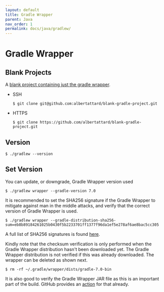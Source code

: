 ```yaml
---
layout: default
title: Gradle Wrapper
parent: Java
nav_order: 1
permalink: docs/java/gradlew/
---
```


# Gradle Wrapper

## Blank Projects

A [blank project containing just the gradle wrapper](https://github.com/albertattard/blank-gradle-project).

- SSH

  ```console
  $ git clone git@github.com:albertattard/blank-gradle-project.git
  ```

- HTTPS

  ```console
  $ git clone https://github.com/albertattard/blank-gradle-project.git
  ```

## Version

```console
$ ./gradlew --version
```

## Set Version

You can update, or downgrade, Gradle Wrapper version used

```console
$ ./gradlew wrapper --gradle-version 7.0
```

It is recommended to set the SHA256 signature if the Gradle Wrapper to mitigate against man in the middle attacks, and
verify that the correct version of Gradle Wrapper is used.

```console
$ ./gradlew wrapper --gradle-distribution-sha256-sum=eb8b89184261025b0430f5b2233701ff1377f96da1ef5e278af6ae8bac5cc305
```

A full list of SHA256 signatures is found [here](https://gradle.org/release-checksums/).

Kindly note that the checksum verification is only performed when the Gradle Wrapper distribution hasn't been downloaded
yet. The Gradle Wrapper distribution is not verified if this was already downloaded. The wrapper can be deleted as shown
next.

```console
$ rm -rf ~/.gradle/wrapper/dists/gradle-7.0-bin
```

It is also good to verify the Gradle Wrapper JAR file as this is an important part of the build. GitHub provides
an [action](https://github.com/marketplace/actions/gradle-wrapper-validation) for that already.
